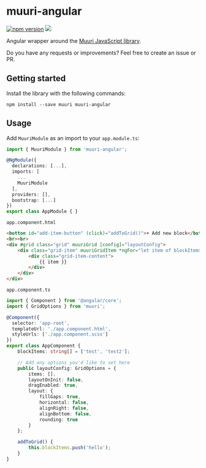 # muuri-angular

[![npm version](https://badge.fury.io/js/muuri-angular.svg)](https://badge.fury.io/js/muuri-angular) ![](https://github.com/dennisameling/muuri-angular/workflows/Angular%20library/badge.svg)

Angular wrapper around the [Muuri JavaScript library](https://github.com/haltu/muuri).

Do you have any requests or improvements? Feel free to create an issue or PR.

## Getting started

Install the library with the following commands:

`npm install --save muuri muuri-angular`

## Usage

Add `MuuriModule` as an import to your `app.module.ts`:

```TypeScript
import { MuuriModule } from 'muuri-angular';

@NgModule({
  declarations: [...],
  imports: [
    ...
    MuuriModule
  ],
  providers: [],
  bootstrap: [...]
})
export class AppModule { }
```

`app.component.html`

```HTML
<button id="add-item-button" (click)="addToGrid()">+ Add new block</button>
<br><br>
<div #grid class="grid" muuriGrid [config]="layoutConfig">
    <div class="grid-item" muuriGridItem *ngFor="let item of blockItems">
        <div class="grid-item-content">
            {{ item }}
        </div>
    </div>
</div>
```

`app.component.ts`

```TypeScript
import { Component } from '@angular/core';
import { GridOptions } from 'muuri';

@Component({
  selector: 'app-root',
  templateUrl: './app.component.html',
  styleUrls: ['./app.component.scss']
})
export class AppComponent {
    blockItems: string[] = ['test', 'test2'];

    // Add any options you'd like to set here
    public layoutConfig: GridOptions = {
        items: [],
        layoutOnInit: false,
        dragEnabled: true,
        layout: {
            fillGaps: true,
            horizontal: false,
            alignRight: false,
            alignBottom: false,
            rounding: true
        }
    };

    addToGrid() {
        this.blockItems.push('hello');
    }
}
```
